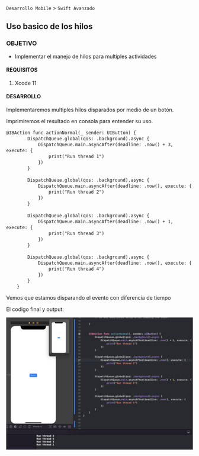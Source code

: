 `Desarrollo Mobile` > `Swift Avanzado`

## Uso basico de los hilos

### OBJETIVO

- Implementar el manejo de hilos para multiples actividades

#### REQUISITOS

1. Xcode 11

#### DESARROLLO

Implementaremos multiples hilos disparados por medio de un botón.

Imprimiremos el resultado en consola para entender su uso.

```
@IBAction func actionNormal(_ sender: UIButton) {
        DispatchQueue.global(qos: .background).async {
            DispatchQueue.main.asyncAfter(deadline: .now() + 3, execute: {
                print("Run thread 1")
            })
        }
        
        DispatchQueue.global(qos: .background).async {
            DispatchQueue.main.asyncAfter(deadline: .now(), execute: {
                print("Run thread 2")
            })
        }
        
        DispatchQueue.global(qos: .background).async {
            DispatchQueue.main.asyncAfter(deadline: .now() + 1, execute: {
                print("Run thread 3")
            })
        }
        
        DispatchQueue.global(qos: .background).async {
            DispatchQueue.main.asyncAfter(deadline: .now(), execute: {
                print("Run thread 4")
            })
        }
    }
```

Vemos que estamos disparando el evento con diferencia de tiempo

El codigo final y output:

![](01.png)
  
  
